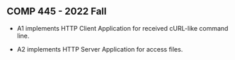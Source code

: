 ## COMP 445 - 2022 Fall

- A1 implements HTTP Client Application for received cURL-like command line.

- A2 implements HTTP Server Application for access files.
